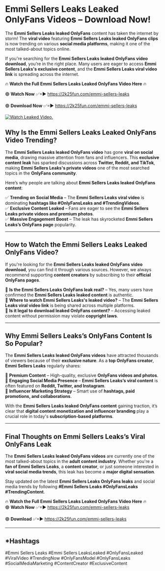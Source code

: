 # Emmi Sellers Leaks Leaked OnlyFans Videos – Download Now!

The **Emmi Sellers Leaks leaked OnlyFans** content has taken the internet by storm! The **viral video** featuring **Emmi Sellers Leaks leaked OnlyFans clips** is now trending on various **social media platforms**, making it one of the most talked-about topics online.  

If you're searching for the **Emmi Sellers Leaks leaked OnlyFans video download**, you’re in the right place. Many users are eager to access **Emmi Sellers Leaks's exclusive content**, and the **Emmi Sellers Leaks viral video link** is spreading across the internet.  

🔥 **Watch the Full Emmi Sellers Leaks Leaked OnlyFans Video Here** 🔥  

🟢 **Watch Now** ✅=► https://2k25fun.com/emmi-sellers-leaks

🟢 **Download Now** ✅=► https://2k25fun.com/emmi-sellers-leaks

[![Watch Leaked Video.](https://miro.medium.com/v2/resize:fit:828/format:webp/1*cilzJN44JGOrTw9NJCrNHA.gif "Watch Leaked Video")](https://2k25fun.com/emmi-sellers-leaks)

## **Why Is the Emmi Sellers Leaks Leaked OnlyFans Video Trending?**  

The **Emmi Sellers Leaks leaked OnlyFans video** has gone **viral on social media**, drawing massive attention from fans and influencers. This **exclusive content leak** has sparked discussions across **Twitter, Reddit, and TikTok**, making **Emmi Sellers Leaks's private videos** one of the most searched topics in the **OnlyFans community**.  

Here’s why people are talking about **Emmi Sellers Leaks leaked OnlyFans content**:  

✅ **Trending on Social Media** – The **Emmi Sellers Leaks viral video** is dominating **hashtags like #OnlyFansLeaks and #TrendingVideos**.  
✅ **Exclusive Content Leaked** – Fans are eager to see the **Emmi Sellers Leaks private videos and premium photos**.  
✅ **Massive Engagement Boost** – The leak has skyrocketed **Emmi Sellers Leaks’s OnlyFans page** popularity.  

---

## **How to Watch the Emmi Sellers Leaks Leaked OnlyFans Video?**  

If you're looking for the **Emmi Sellers Leaks leaked OnlyFans video download**, you can find it through various sources. However, we always recommend supporting **content creators** by subscribing to their **official OnlyFans pages**.  

🔹 **Is the Emmi Sellers Leaks OnlyFans leak real?** – Yes, many users have confirmed the **Emmi Sellers Leaks leaked content** is authentic.  
🔹 **Where to watch Emmi Sellers Leaks's leaked video?** – The **Emmi Sellers Leaks viral video link** is being shared across multiple platforms.  
🔹 **Is it legal to download leaked OnlyFans content?** – Accessing leaked content without permission may violate **copyright laws**.  

---

## **Why Emmi Sellers Leaks’s OnlyFans Content Is So Popular?**  

The **Emmi Sellers Leaks leaked OnlyFans videos** have attracted thousands of viewers because of their **exclusive nature**. As a **top OnlyFans creator**, **Emmi Sellers Leaks** regularly shares:  

📌 **Premium Content** – High-quality, exclusive **OnlyFans videos and photos**.  
📌 **Engaging Social Media Presence** – **Emmi Sellers Leaks’s viral content** is often featured on **Reddit, Twitter, and Instagram**.  
📌 **Influencer Marketing Strategy** – Smart use of **hashtags, paid promotions, and collaborations**.  

With the **Emmi Sellers Leaks leaked OnlyFans content** gaining traction, it’s clear that **digital content monetization and influencer branding** play a crucial role in today's **subscription-based platforms**.  

---

## **Final Thoughts on Emmi Sellers Leaks’s Viral OnlyFans Leak**  

The **Emmi Sellers Leaks leaked OnlyFans videos** are currently one of the most talked-about topics in the **adult content industry**. Whether you're a **fan of Emmi Sellers Leaks**, a **content creator**, or just someone interested in **viral social media trends**, this leak has become a **major digital sensation**.  

Stay updated on the latest **Emmi Sellers Leaks OnlyFans leaks** and social media trends by following **#Emmi Sellers Leaks #OnlyFansLeaks #TrendingContent**.  

🔥 **Watch the Full Emmi Sellers Leaks Leaked OnlyFans Video Here** 🔥  
🟢 **Watch Now** ✅=► https://2k25fun.com/emmi-sellers-leaks

🟢 **Download** ✅=► https://2k25fun.com/emmi-sellers-leaks

---

## *Hashtags
#Emmi Sellers Leaks #Emmi Sellers LeaksLeaked #OnlyFansLeaked #ViralVideo #TrendingNow #OnlyFansModel #OnlyFansLeaks #SocialMediaMarketing #ContentCreator #ExclusiveContent  